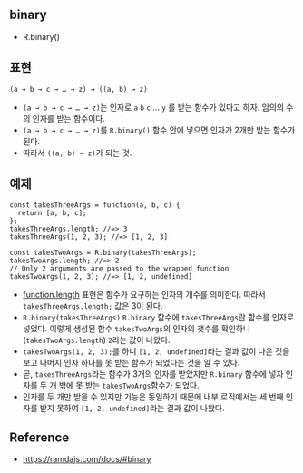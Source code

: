 ## binary
- R.binary()

## 표현
```
(a → b → c → … → z) → ((a, b) → z)
```
- `(a → b → c → … → z)`는 인자로 `a` `b` `c` ... `y` 를 받는 함수가 있다고 하자. 임의의 수의 인자를 받는 함수이다.
- `(a → b → c → … → z)`를 `R.binary()` 함수 안에 넣으면 인자가 2개만 받는 함수가 된다.
- 따라서 `((a, b) → z)`가 되는 것.

## 예제
```
const takesThreeArgs = function(a, b, c) {
  return [a, b, c];
};
takesThreeArgs.length; //=> 3
takesThreeArgs(1, 2, 3); //=> [1, 2, 3]

const takesTwoArgs = R.binary(takesThreeArgs);
takesTwoArgs.length; //=> 2
// Only 2 arguments are passed to the wrapped function
takesTwoArgs(1, 2, 3); //=> [1, 2, undefined]
```
- [function.length](https://developer.mozilla.org/ko/docs/Web/JavaScript/Reference/Global_Objects/Function/length) 표현은 함수가 요구하는 인자의 개수를 의미한다. 따라서 `takesThreeArgs.length;` 값은 3이 된다.
- `R.binary(takesThreeArgs)` `R.binary` 함수에 `takesThreeArgs`란 함수를 인자로 넣었다. 이렇게 생성된 함수 `takesTwoArgs`의 인자의 갯수를 확인하니 (`takesTwoArgs.length`) `2`라는 값이 나왔다.
- `takesTwoArgs(1, 2, 3);`를 하니 `[1, 2, undefined]`라는 결과 값이 나온 것을 보고 나머지 인자 하나를 못 받는 함수가 되었다는 것을 알 수 있다.
- 곧, `takesThreeArgs`라는 함수가 3개의 인자를 받았지만 `R.binary` 함수에 넣자 인자를 두 개 밖에 못 받는 `takesTwoArgs`함수가 되었다.
- 인자를 두 개만 받을 수 있지만 기능은 동일하기 때문에 내부 로직에서는 세 번째 인자를 받지 못하여 `[1, 2, undefined]`라는 결과 값이 나왔다.

## Reference
- https://ramdajs.com/docs/#binary
